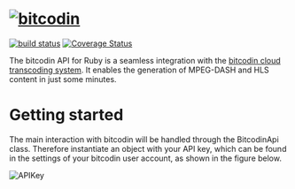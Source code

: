 # [![bitcodin](http://www.bitcodin.com/wp-content/uploads/2014/10/bitcodin-small.gif)](http://www.bitcodin.com)
[![build status](https://travis-ci.org/bitmovin/bitcodin-ruby.svg?branch=master)](https://travis-ci.org/bitmovin/bitcodin-ruby.svg?branch=master)
[![Coverage Status](https://coveralls.io/repos/bitmovin/bitcodin-ruby/badge.svg?branch=master)](https://coveralls.io/r/bitmovin/bitcodin-ruby?branch=master)

The bitcodin API for Ruby is a seamless integration with the [bitcodin cloud transcoding system](http://www.bitcodin.com). It enables the generation of MPEG-DASH and HLS content in just some minutes.

# Getting started
The main interaction with bitcodin will be handled through the BitcodinApi class. Therefore instantiate an object with your API key, which can be found in the settings of your bitcodin user account, as shown in the figure below.

![APIKey](http://www.bitcodin.com/wp-content/uploads/2015/06/api_key.png)
